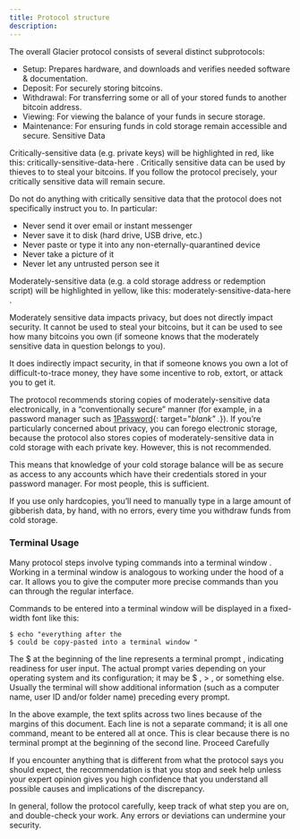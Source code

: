 ```yaml
---
title: Protocol structure
description:
---
```


The overall Glacier protocol consists of several distinct subprotocols:

* Setup: Prepares hardware,
and downloads and verifies needed software & documentation.
* Deposit:
For securely storing bitcoins.
* Withdrawal: For transferring some or
all of your stored funds to another bitcoin address.
* Viewing: For
viewing the balance of your funds in secure storage.
* Maintenance: For
ensuring funds in cold storage remain accessible and secure. Sensitive
Data

Critically-sensitive data (e.g. private keys) will be highlighted
in red, like this: critically-sensitive-data-here .
Critically sensitive
data can be used by thieves to to steal your bitcoins. If you follow the
protocol precisely, your critically sensitive data will remain secure.

Do
not do anything with critically sensitive data that the protocol does not
specifically instruct you to. In particular:

* Never send it over email or instant messenger
* Never save it to disk (hard drive, USB drive,
etc.)
* Never paste or type it into any non-eternally-quarantined
device
* Never take a picture of it
* Never let any untrusted person see it

Moderately-sensitive data (e.g. a cold storage address or redemption
script) will be highlighted in yellow, like this:
moderately-sensitive-data-here .

Moderately sensitive data impacts
privacy, but does not directly impact security. It cannot be used to
steal your bitcoins, but it can be used to see how many bitcoins you own
(if someone knows that the moderately sensitive data in question belongs
to you).

It does indirectly impact security, in that if someone knows you own a lot of
difficult-to-trace money, they have some incentive to rob, extort, or attack you
to get it.

The protocol recommends storing copies of moderately-sensitive
data electronically, in a “conventionally secure” manner (for example, in
a password manager such as
[1Password](https://1password.com/){: target="_blank" ._}). If you’re particularly
concerned about privacy, you can forego electronic storage, because the protocol
also stores copies of moderately-sensitive data in cold storage with each private
key. However, this is not recommended.

This means that knowledge of your cold storage balance will be as secure as
access to any accounts which have their credentials stored in your password
manager. For most people, this is sufficient.

If you use only hardcopies, you’ll need to manually type in a large amount of
gibberish data, by hand, with no errors, every time you withdraw funds from
cold storage.

### Terminal Usage

Many protocol steps involve
typing commands into a terminal window . Working in a terminal window is
analogous to working under the hood of a car. It allows you to give the
computer more precise commands than you can through the regular
interface.

Commands to be entered into a terminal window will be
displayed in a fixed-width font like this:

```
$ echo "everything after the
$ could be copy-pasted into a terminal window "
```

The $ at the beginning
of the line represents a terminal prompt , indicating readiness for user
input. The actual prompt varies depending on your operating system and its
configuration; it may be $ , > , or something else. Usually the terminal
will show additional information (such as a computer name, user ID and/or
folder name) preceding every prompt.

In the above example, the text
splits across two lines because of the margins of this document. Each line
is not a separate command; it is all one command, meant to be entered
all at once. This is clear because there is no terminal prompt at the
beginning of the second line.
Proceed Carefully

If you encounter
anything that is different from what the protocol says you should
expect, the recommendation is that you stop and seek help unless your
expert opinion gives you high confidence that you understand all possible
causes and implications of the discrepancy.

In general, follow the
protocol carefully, keep track of what step you are on, and double-check
your work. Any errors or deviations can undermine your security.
